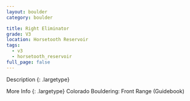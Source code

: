 ```yaml
---
layout: boulder
category: boulder

title: Right Eliminator
grade: V3
location: Horsetooth Reservoir
tags:
  - v3
  - horsetooth_reservoir
full_page: false
---
```


Description
{: .largetype}


More Info
{: .largetype}
Colorado Bouldering: Front Range (Guidebook)
